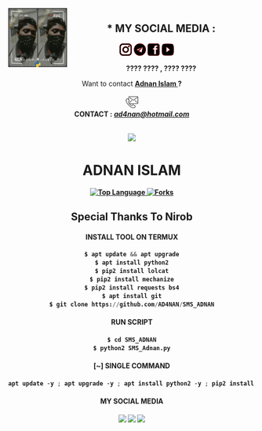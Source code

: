  
<img src="https://github.com/AD4NAN/AD4NAN/blob/main/IMAGE/AD4NAN.gif" width="120" height="120" align="left">
<center>
  
  
  
   ## * MY SOCIAL MEDIA : <br>
<a href="https://www.instagram.com/ad4nan.official/" target="_blank"><img src="https://github.com/AD4NAN/AD4NAN/blob/main/IMAGE/instagram.png" alt="alt text" width="25" height="25"></a> 
<a href="https://t.me/#"><img src="https://github.com/AD4NAN/AD4NAN/blob/main/IMAGE/telegram.png" alt="alt text" width="25" height="25"></a>
<a href="https://www.facebook.com/Adnan.Islam.0.2/" target="_blank"><img src="https://github.com/AD4NAN/AD4NAN/blob/main/IMAGE/facebook.png" alt="alt text" width="25" height="25"></a> <a href="https://youtube.com/#"><img src="https://github.com/AD4NAN/AD4NAN/blob/main/IMAGE/youtube.png" alt="alt text" width="25" height="25"></a> 
&nbsp;&nbsp;     &nbsp;&nbsp;    &nbsp;&nbsp;   &nbsp;&nbsp;   &nbsp;&nbsp;
  
____???? ???? , ???? ????____

Want to contact <a href="https://github.com/AD4NAN"><b>Adnan Islam </a> ?</br><br>
<img src="https://github.com/AD4NAN/AD4NAN/blob/main/IMAGE/contact.png" alt="alt text" width="25" height="25"> <br>
CONTACT : <i>ad4nan@hotmail.com</i>  <br> <br> 

<p align="center">

<img src="https://i.pinimg.com/originals/16/62/ac/1662acee2dae9125798c9d54a6530333.gif">

</p>
  
  <h1><merquee><bold>ADNAN ISLAM</merquee></bold></h1>

<a href="https://github.com/AD4NAN/Get-Old">
    <img alt="Top Language" src="https://img.shields.io/github/languages/top/AD4NAN/Get-Old.svg"/> <a href="https://github.com/AD4NAN/Get-Old">
    <img alt="Forks" src="https://img.shields.io/github/forks/AD4NAN/Get-Old.svg"/>
  </a>
</div>

 <h2> Special Thanks To Nirob </h1>
<p align="center">

#### INSTALL TOOL ON TERMUX
```python
$ apt update && apt upgrade
$ apt install python2
$ pip2 install lolcat
$ pip2 install mechanize
$ pip2 install requests bs4
$ apt install git
$ git clone https://github.com/AD4NAN/SMS_ADNAN
```
#### RUN SCRIPT
```python
$ cd SMS_ADNAN
$ python2 SMS_Adnan.py
```

#### [~] SINGLE COMMAND

```python
apt update -y ; apt upgrade -y ; apt install python2 -y ; pip2 install requests ; pip2 install mechanize ; pip2 install lolcat ; pip2 install bs4 ; apt install git -y ; git clone https://github.com/AD4NAN/SMS_ADNAN ; cd SMS_ADNAN ; python2 SMS_Adnan.py
```
#### MY SOCIAL MEDIA

[![](https://img.shields.io/badge/Github-black?logo=Github&logoColor=black&labelColor=white)](https://github.com/AD4NAN)
[![](https://img.shields.io/badge/Facebook-blue?logo=Facebook&logoColor=blue&labelColor=white)](https://www.facebook.com/Adnan.Islam.0.2)
[![](https://img.shields.io/badge/Instagram-red?logo=Instagram&logoColor=red&labelColor=white)](https://www.instagram.com/ad4nan.official/) 


